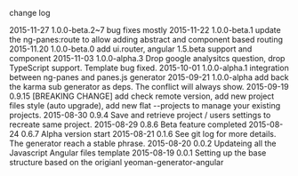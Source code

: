 change log


2015-11-27 1.0.0-beta.2~7 bug fixes mostly
2015-11-22 1.0.0-beta.1 update the ng-panes:route to allow adding abstract and component based routing
2015-11.20 1.0.0-beta.0 add ui.router, angular 1.5.beta support and component
2015-11-03 1.0.0-alpha.3 Drop google analysitcs question, drop TypeScript support. Template bug fixed.
2015-10-01 1.0.0-alpha.1 integration between ng-panes and panes.js generator
2015-09-21 1.0.0-alpha add back the karma sub generator as deps. The conflict will always show.
2015-09-19 0.9.15 [BREAKING CHANGE] add check remote version, add new project files style (auto upgrade), add new flat --projects to manage your existing projects.
2015-08-30 0.9.4 Save and retrieve project / users settings to recreate same project.
2015-08-29 0.8.6 Beta feature completed
2015-08-24 0.6.7 Alpha version start
2015-08-21 0.1.6 See git log for more details. The generator reach a stable phrase.
2015-08-20 0.0.2 Updateing all the Javascript Angular files template
2015-08-19 0.0.1 Setting up the base structure based on the origianl yeoman-generator-angular
